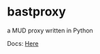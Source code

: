 bastproxy
=========

a MUD proxy written in Python

Docs: [Here](http://endavis.github.io/bastproxy/)
